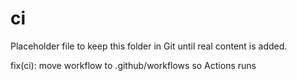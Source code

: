 ﻿# ci

Placeholder file to keep this folder in Git until real content is added.

fix(ci): move workflow to .github/workflows so Actions runs
